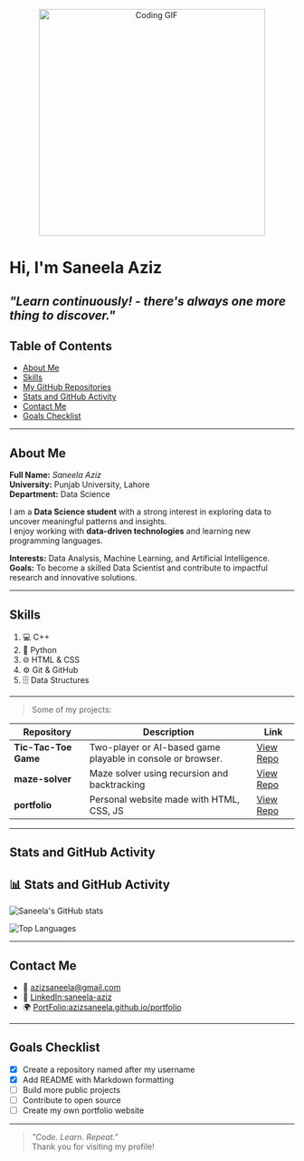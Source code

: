 <!-- Data Science Banner -->
<p align="center">
<img src="https://media.giphy.com/media/qgQUggAC3Pfv687qPC/giphy.gif" width="400" alt="Coding GIF"/>
</p>

# Hi, I'm **Saneela Aziz**
 _"Learn continuously! - there's always one more thing to discover."_
---
## Table of Contents
- [About Me](#about-me)
- [Skills](#skills)
- [My GitHub Repositories](#my-github-repositories)
- [Stats and GitHub Activity](#stats-and-github-activity)
- [Contact Me](#contact-me)
- [Goals Checklist](#goals-checklist)

---
 ## About Me

**Full Name:** *Saneela Aziz*  
**University:** Punjab University, Lahore  
**Department:** Data Science  

I am a **Data Science student** with a strong interest in exploring data to uncover meaningful patterns and insights.  
I enjoy working with **data-driven technologies** and learning new programming languages.  

**Interests:** Data Analysis, Machine Learning, and Artificial Intelligence.  
**Goals:** To become a skilled Data Scientist and contribute to impactful research and innovative solutions.

---
## Skills
1.  💻 C++
2.  🐍 Python
3.  🌐 HTML & CSS
4.  ⚙️ Git & GitHub
5.  🗄️ Data Structures
---
> Some of my projects:

| Repository | Description | Link |
|-------------|--------------|------|
| **Tic-Tac-Toe Game** |Two-player or AI-based game playable in console or browser.  | [View Repo](https://github.com/azizsaneela/tic-tac-toe) |
| **maze-solver** | Maze solver using recursion and backtracking | [View Repo](https://github.com/azizsaneela/maze-solver) |
| **portfolio** | Personal website made with HTML, CSS, JS | [View Repo](https://github.com/azizsaneela/portfolio) |

---
## Stats and GitHub Activity
## 📊 Stats and GitHub Activity

![Saneela's GitHub stats](https://github-readme-stats.vercel.app/api?username=azizsaneela&show_icons=true&theme=radical)

![Top Languages](https://github-readme-stats.vercel.app/api/top-langs/?username=azizsaneela&layout=compact&theme=radical)

---
## Contact Me
- 📧 [azizsaneela@gmail.com](mailto:azizsaneela@gmail.com)
- 💼 [LinkedIn:saneela-aziz](https://www.linkedin.com/in/saneela-aziz-1bb60b38a/)
- 🌍 [PortFolio:azizsaneela.github.io/portfolio](https://azizsaneela.github.io/portfolio/)
---
## Goals Checklist
- [x] Create a repository named after my username
- [x] Add README with Markdown formatting
- [ ] Build more public projects
- [ ] Contribute to open source
- [ ] Create my own portfolio website
---
> _"Code. Learn. Repeat."_  
> Thank you for visiting my profile!

